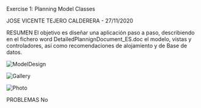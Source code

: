 ﻿Exercise 1: Planning Model Classes

JOSE VICENTE TEJERO CALDERERA - 27/11/2020

RESUMEN El objetivo es diseñar una aplicación paso a paso, describiendo en el fichero word DetailedPlannignDocument_ES.doc el modelo, vistas y controladores, así como recomendaciones de alojamiento y de Base de datos.

![ModelDesign](C:\20486D\Allfiles\Mod02\Labfiles\DesignProject\ModelDesign.png)

![Gallery](C:\20486D\Allfiles\Mod02\Labfiles\DesignProject\Gallery.png)





![Photo](C:\20486D\Allfiles\Mod02\Labfiles\DesignProject\Photo.png)

PROBLEMAS No